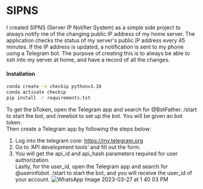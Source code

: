 # SIPNS 
I created SIPNS (Server IP Notifier System) as a simple side project to always notify me of the changing public IP address of my home server. 
The application checks the status of my server's public IP address every 45 minutes. If the IP address is updated, a notification is sent to my phone using a Telegram bot. The purpose of creating this is to always be able to ssh into my server at home, and have a record of all the changes. 

#### Installation 
```bash
conda create -n checkip python=3.10
conda activate checkip 
pip install -r requirements.txt
```

To get the bToken, open the Telegram app and search for @BotFather. /start to start the bot, and /newbot to set up the bot. You will be given an bot token.  
Then create a Telegram app by following the steps below: 
1. Log into the telegram core: https://my.telegram.org
2. Go to ‘API development tools’ and fill out the form.
3. You will get the api_id and api_hash parameters required for user authorization.  
Lastly, for the user_id, open the Telegram app and search for @userinfobot. /start to start the bot, and you will receive the user_id of your account. 
![WhatsApp Image 2023-03-27 at 1 40 03 PM](https://user-images.githubusercontent.com/40188935/227904348-3516b301-f566-4d54-b68d-8f0029f0f099.jpeg)
